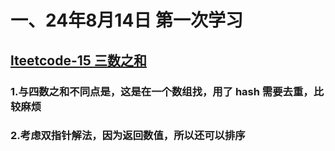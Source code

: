 # 一、24年8月14日 第一次学习
## [lteetcode-15 三数之和](https://leetcode.cn/problems/3sum/description/)

### 1.与四数之和不同点是，这是在一个数组找，用了 hash 需要去重，比较麻烦

### 2.考虑双指针解法，因为返回数值，所以还可以排序



